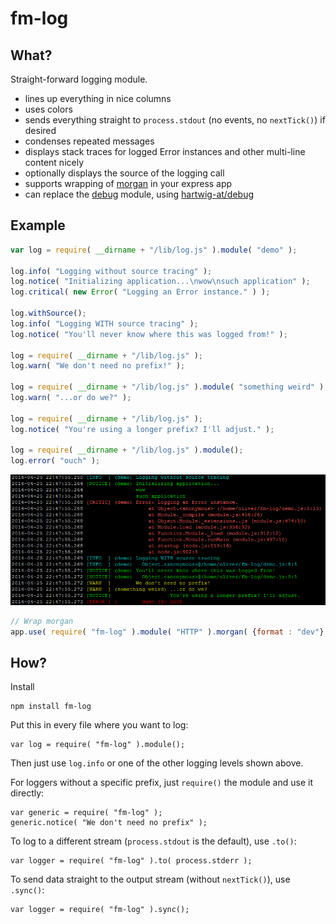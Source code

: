 fm-log
======

What?
-----
Straight-forward logging module.

- lines up everything in nice columns
- uses colors
- sends everything straight to `process.stdout` (no events, no `nextTick()`) if desired
- condenses repeated messages
- displays stack traces for logged Error instances and other multi-line content nicely
- optionally displays the source of the logging call
- supports wrapping of [morgan](https://github.com/expressjs/morgan) in your express app
- can replace the [debug](https://github.com/visionmedia/debug) module, using [hartwig-at/debug](https://github.com/hartwig-at/debug)

Example
-------

```js
var log = require( __dirname + "/lib/log.js" ).module( "demo" );

log.info( "Logging without source tracing" );
log.notice( "Initializing application...\nwow\nsuch application" );
log.critical( new Error( "Logging an Error instance." ) );

log.withSource();
log.info( "Logging WITH source tracing" );
log.notice( "You'll never know where this was logged from!" );

log = require( __dirname + "/lib/log.js" );
log.warn( "We don't need no prefix!" );

log = require( __dirname + "/lib/log.js" ).module( "something weird" );
log.warn( "...or do we?" );

log = require( __dirname + "/lib/log.js" );
log.notice( "You're using a longer prefix? I'll adjust." );

log = require( __dirname + "/lib/log.js" ).module();
log.error( "ouch" );
```

![](img/example.png)

```js
// Wrap morgan
app.use( require( "fm-log" ).module( "HTTP" ).morgan( {format : "dev"} ) );
```

How?
----

Install

	npm install fm-log

Put this in every file where you want to log:

	var log = require( "fm-log" ).module();

Then just use `log.info` or one of the other logging levels shown above.

For loggers without a specific prefix, just `require()` the module and use it directly:

	var generic = require( "fm-log" );
	generic.notice( "We don't need no prefix" );

To log to a different stream (`process.stdout` is the default), use `.to()`:

	var logger = require( "fm-log" ).to( process.stderr );

To send data straight to the output stream (without `nextTick()`), use `.sync()`:

	var logger = require( "fm-log" ).sync();

